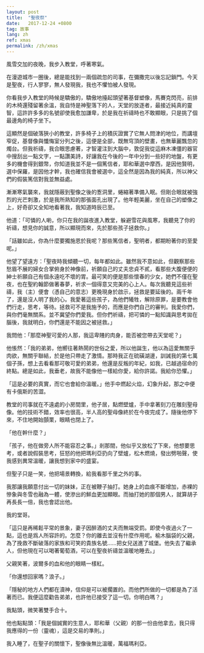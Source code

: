 ```yaml
---
layout: post
title:  "聖夜祭"
date:   2017-12-24 +0800
tag: 故事
lang: zh
ref: xmas
permalink: /zh/xmas
---
```


風雪交加的夜晚，我步入教堂，呼著寒氣。

在漫遊城市一圈後，總是能找到一兩個疏忽的司事，在彌撒完以後忘記鎖門。今天是聖夜，行人寥寥，無人發現我，我也不懼怕被人發現。

你看我步入教堂的時候是驕傲的，驕傲地擡起頭望著基督塑像，馬賽克閃亮，前排的木椅還殘留著余溫，我自恃是神聖落下的人，天堂的放逐者，最接近純真的靈智，這許許多多的名號卻使我愈加謙卑，於是我在祈禱時也不敢顯眼，只是挑了個最邊角的椅子坐下。

這顯然是個破落狹小的教堂，許多椅子上的積灰證實了它無人問津的地位，而講壇窄促，基督像與懺悔室分列之後，這便是全部，既無穹頂的壁畫，也無華麗飄忽的燭台。但我祈禱，我合眼思慮著，才智灌注到大腦中，敦促我從這麻木凍僵的器官中搜刮出一點文字，一點讚美詩，好讓我在今後的一年中分到一些好的地盤，有更多的機會得到銀幣，你知道我並不是一個篤信者，耶和華選中摩西，是因他賢明，選中保羅，是因他才幹，我也確信我會被選中，這全然是因為我的純真，所以神父們的假裝篤信對我並無益處。

漸漸寒氣襲來，我就隱蔽到聖像之後的愙洞里，蜷縮著準備入眠。但剛合眼就被強烈的光芒刺激，於是我所熟知的那張面孔出現了。他年輕美麗，坐在自己的塑像之上，好奇卻又全知地看著我，我知道時辰已至。

他道：「可憐的人喲，你只在我的誕夜進入教堂，躲避雪花與風寒，我聽見了你的祈禱，想見你的誠意，所以顯現而來，先於那些孩子拯救你。」

「話雖如此，你為什麼要獨施恩於我呢？那些篤信者，聖明者，都期盼著你的至愛呢。」

他望了望遠方：「聖夜時我傾聽一切，每年都如此。雖然我不意如此，但觀察那些愁眉不展的婦女合掌俯身於神像前，祈願自己的丈夫忠貞不貳，看那些大腹便便的紳士祈願自己有個永遠吃不壞的胃。最可笑的便是那些懷春的少女，她們不僅在聖夜，也在聖約翰節做著春夢，祈求一個得意又完美的心上人。每次我聽見這些祈禱，我（主）便會（憑自己的意志）更晚現身於啟示，拯救是要延後的。兩千年了，還是沒人明了我的心。我愛著這些孩子，為他們犧牲，解除原罪，是要教會他們行走，思考，等待。拯救可不是我施予的，而應是你們自己的審判。我愛你們，與你們毫無關系。並不冀望你們愛我。但你們祈禱，把可憐的一點知識與思考拋在腦後，我就明白，你們還是不能因之被拯救。」

我問他：「那麼神聖可愛的人那，我這卑賤的肉身，能否被您帶去天堂呢？」

他悵然：「我的弟弟，他嚮往著熱鬧的世俗之愛，所以他誕生，他以為這愛無關乎肉欲，無關乎聯結，於是他只帶走了激情。那時我正在硫磺湖邊，訓誡我的第七萬個子孫，想上去看看那可敬可愛的弟弟，他還是反叛的年紀，如我，已越過宿命的終點。總是如此，我垂老，故我不能像他一樣給你愛，給你許諾。我給你恐懼。」

「這是必要的真實，而它也會給你溫暖。」他手中燃起火焰，幻象升起，那之中便有卡俄斯的苦澀。

教堂的司事就在不遠處的小房間里，他孑居，點燃壁爐，手中拿著刻刀在雕刻聖母像。他的技術不錯，效率也很高，半人高的聖母像終於在今夜完成了。隨後他停下來，不住地開始顫栗，眼睛也閉上了。

「他在幹什麼？」

「孩子，他在做旁人所不能容忍之事。」剎那間，他似乎又放松了下來，他想要思考，或者說假裝思考，狂怒的他把瑪利亞扔向了壁爐，松木燃燒，發出劈啪聲，使我感到異常溫暖，讓我想到家中的盛宴。

但聖子只是一笑，他把場景轉換，給我看那千里之外的事。

我那讓我願意付出一切的妹妹，正在被鞭子抽打。她身上的血痕不斷增加，赤裸的慘象與冬雪也融為一體，使滲出的鮮血更加顯眼。而抽打她的那個男人，就算胡子再長長一倍，我也會認出他。

我的堂哥。

「這只是再稀鬆平常的景象，妻子因醉酒的丈夫而無端受罰。即使今夜過火了一點，這也是爲人所容許的。怎麼？你的離去並沒有什麼作用呢。榆木腦袋的父親，為了挽救不斷破落的家族和可笑的貴族名號……把女兒送進了城堡。他失去了繼承人，但他現在可以喝著葡萄酒，可以在聖夜祈禱並溫暖地睡去。」

父親笑著，波爾多的血和他的眼睛一樣紅。

「你還想回家嗎？浪子。」

「隱秘的地方人們都在瀆神，信仰是可以被擱置的。而他們所做的一切都是為了活著而已。我便這麼勸告弟弟，也許他已接受了這一切。你明白嗎？」

我點頭，微笑著雙手合十。

他也點點頭：「我是個誠實的生意人，耶和華（父親）的那一份由他拿去，我只得我應得的一份（靈魂），這是交易的準則。」

我入睡了，在聖子的關懷下，聖像後無比溫暖，萬福瑪利亞。

